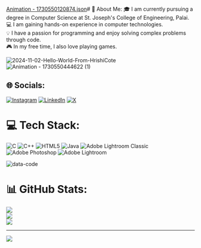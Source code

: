 [Animation - 1730550120874.json](https://github.com/user-attachments/files/17606924/Animation.-.1730550120874.json)# 💫 About Me:
🎓 I am currently pursuing a degree in Computer Science at St. Joseph's College of Engineering, Palai.<br>💻 I am gaining hands-on experience in computer technologies.<br>💡 I have a passion for programming and enjoy solving complex problems through code.<br>🎮 In my free time, I also love playing games.

![2024-11-02-Hello-World-From-HrishiCote](https://github.com/user-attachments/assets/611e3481-8044-4ee2-bbf6-07069c323c65)
![Animation - 1730550444622 (1)](https://github.com/user-attachments/assets/55c50e22-8149-4339-99f3-b8be52e5833d)



## 🌐 Socials:
[![Instagram](https://img.shields.io/badge/Instagram-%23E4405F.svg?logo=Instagram&logoColor=white)](https://instagram.com/_hrishi_.05) [![LinkedIn](https://img.shields.io/badge/LinkedIn-%230077B5.svg?logo=linkedin&logoColor=white)](https://linkedin.com/in/HRISHIKESH.D) [![X](https://img.shields.io/badge/X-black.svg?logo=X&logoColor=white)](https://x.com/@HRISHIKESHD10) 

# 💻 Tech Stack:
![C](https://img.shields.io/badge/c-%2300599C.svg?style=for-the-badge&logo=c&logoColor=white) ![C++](https://img.shields.io/badge/c++-%2300599C.svg?style=for-the-badge&logo=c%2B%2B&logoColor=white) ![HTML5](https://img.shields.io/badge/html5-%23E34F26.svg?style=for-the-badge&logo=html5&logoColor=white) ![Java](https://img.shields.io/badge/java-%23ED8B00.svg?style=for-the-badge&logo=openjdk&logoColor=white) ![Adobe Lightroom Classic](https://img.shields.io/badge/Adobe%20Lightroom%20Classic-31A8FF.svg?style=for-the-badge&logo=Adobe%20Lightroom%20Classic&logoColor=white) ![Adobe Photoshop](https://img.shields.io/badge/adobe%20photoshop-%2331A8FF.svg?style=for-the-badge&logo=adobe%20photoshop&logoColor=white) ![Adobe Lightroom](https://img.shields.io/badge/Adobe%20Lightroom-31A8FF.svg?style=for-the-badge&logo=Adobe%20Lightroom&logoColor=white)

![data-code](https://github.com/user-attachments/assets/d8352d07-189c-4696-9d3f-e4cdcc30cf59)
# 📊 GitHub Stats:
![](https://github-readme-stats.vercel.app/api?username=hrishi144&theme=dark&hide_border=false&include_all_commits=false&count_private=false)<br/>
![](https://github-readme-streak-stats.herokuapp.com/?user=hrishi144&theme=dark&hide_border=false)<br/>
![](https://github-readme-stats.vercel.app/api/top-langs/?username=hrishi144&theme=dark&hide_border=false&include_all_commits=false&count_private=false&layout=compact)

---
[![](https://visitcount.itsvg.in/api?id=hrishi144&icon=6&color=3)](https://visitcount.itsvg.in)

<!-- Proudly created with GPRM ( https://gprm.itsvg.in ) -->


